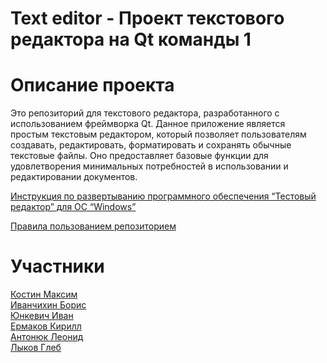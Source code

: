 # Text editor - Проект текстового редактора на Qt команды 1
# Описание проекта
Это репозиторий для текстового редактора, разработанного с использованием фреймворка Qt. Данное приложение является простым текстовым редактором, который позволяет пользователям создавать, редактировать, форматировать и сохранять обычные текстовые файлы. Оно предоставляет базовые функции для удовлетворения минимальных потребностей в использовании и редактировании документов.

[Инструкция по развертыванию программного обеспечения  “Тестовый редактор” для ОС “Windows”]()
 


[Правила пользованием репозиторием](https://docs.google.com/document/d/113ppjecXXtuixF7Md6dUx_5KaOasv0SfoyjWX1c9TKc/edit)

# Участники
[Костин Максим](https://github.com/MaxKostin03)  
[Иванчихин Борис](https://github.com/Boris-Ivanchikhin)  
[Юнкевич Иван](https://github.com/IvanYunkevich)  
[Ермаков Кирилл](https://github.com/kirii4)  
[Антонюк Леонид](https://github.com/Burdi14)  
[Лыков Глеб](https://github.com/glykov)  
